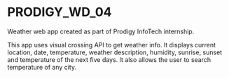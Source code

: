 # PRODIGY_WD_04
Weather web app created as part of Prodigy InfoTech internship. 

This app uses visual crossing API to get weather info. It displays current location, date, temperature, weather description, humidity, sunrise, sunset and temperature of the next five days. It also allows the user to search temperature of any city.